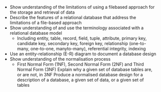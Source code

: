- Show understanding of the limitations of using a filebased approach for the storage and retrieval of data 
- Describe the features of a relational database that address the limitations of a file-based approach
- Show understanding of and use the terminology associated with a relational database model
	- Including entity, table, record, field, tuple, attribute, primary key, candidate key, secondary key, foreign key, relationship (one-to-many, one-to-one, manyto-many), referential integrity, indexing 
- Use an entity-relationship (E-R) diagram to document a database design
- Show understanding of the normalisation process 
	- First Normal Form (1NF), Second Normal Form (2NF) and Third Normal Form (3NF) Explain why a given set of database tables are, or are not, in 3NF Produce a normalised database design for a description of a database, a given set of data, or a given set of tables